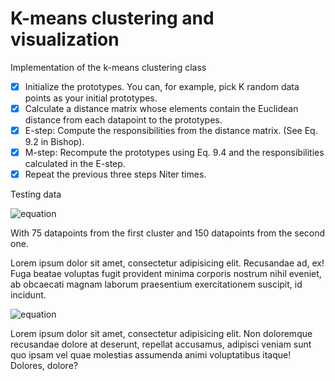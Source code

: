 # K-means clustering and visualization

Implementation of the k-means clustering class

- [x] Initialize the prototypes. You can, for example, pick K random data points as your initial prototypes.
- [x] Calculate a distance matrix whose elements contain the Euclidean distance from each datapoint to the prototypes.
- [x] E-step: Compute the responsibilities from the distance matrix. (See Eq. 9.2 in Bishop).
- [x] M-step: Recompute the prototypes using Eq. 9.4 and the responsibilities calculated in the E-step.
- [x] Repeat the previous three steps Niter times.

Testing data

![equation](https://i.gyazo.com/3f12b7c26daaf590bf552f33d3de5324.png)

With 75 datapoints from the first cluster and 150 datapoints from the second one.

Lorem ipsum dolor sit amet, consectetur adipisicing elit. Recusandae ad, ex! Fuga beatae voluptas fugit provident minima corporis nostrum nihil eveniet, ab obcaecati magnam laborum praesentium exercitationem suscipit, id incidunt.

![equation](https://i.gyazo.com/cfd466f29dfc07b89a73d6abafc1d12b.png)

Lorem ipsum dolor sit amet, consectetur adipisicing elit. Non doloremque recusandae dolore at deserunt, repellat accusamus, adipisci veniam sunt quo ipsam vel quae molestias assumenda animi voluptatibus itaque! Dolores, dolore?